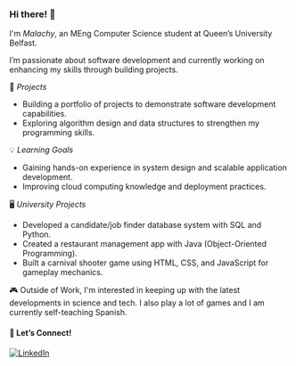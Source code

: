### Hi there! 👋  

I'm *Malachy*, an MEng Computer Science student at Queen’s University Belfast. 

I’m passionate about software development and currently working on enhancing my skills through building projects. 

🌱 *Projects*
- Building a portfolio of projects to demonstrate software development capabilities.  
- Exploring algorithm design and data structures to strengthen my programming skills.  

💡 *Learning Goals*
- Gaining hands-on experience in system design and scalable application development.  
- Improving cloud computing knowledge and deployment practices.  

🖥️ *University Projects*
- Developed a candidate/job finder database system with SQL and Python.
- Created a restaurant management app with Java (Object-Oriented Programming).
- Built a carnival shooter game using HTML, CSS, and JavaScript for gameplay mechanics.  

🎮 Outside of Work, I'm interested in keeping up with the latest developments in science and tech. I also play a lot of games and I am currently self-teaching Spanish.

#### 💬 Let’s Connect! 

[![LinkedIn](https://img.shields.io/badge/LinkedIn-%230E76A8.svg?&style=for-the-badge&logo=LinkedIn&logoColor=white)](https://www.linkedin.com/in/malachy-kitson-58230b182/)
